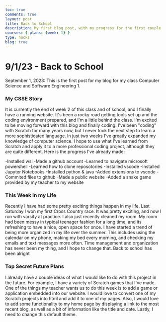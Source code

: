```yaml
---
toc: true
comments: true
layout: post
title: Back to School
description: My first blog post, with my progress for the first couple of weeks.
courses: { plans: {week: 1} }
type: hacks
blog: true
---
```


# 9/1/23 - Back to School
September 1, 2023: This is the first post for my blog for my class Computer Science and Software Engineering 1.

### My CSSE Story
It is currently the end of week 2 of this class and of school, and I finally have a running website. It's been a rocky road getting tools set up and the coding environment prepared, and I'm a little behind the class. I'm excited to be moving forward with this blog and finally coding. I've been "coding" with Scratch for many years now, but I never took the next step to learn a more sophisticated language. In just two weeks I've greatly expanded my knowledge of computer science. I hope to use what I've learned from Scratch and apply it to a more professional coding project, although they are quite different. Here is the progress I've already made:

-Installed wsl
-Made a github account
-Learned to navigate microsoft powershell
-Learned how to clone reposotories
-Installed vscode
-Installed Jupyter Notebooks
-Installed python & java
-Added extensions to vscode
-Commited files to github
-Made a public website
-Added a snake game provided by my teacher to my website

### This Week in my Life
Recently I have had some pretty exciting things happen in my life. Last Saturday I won my first Cross Country race. It was pretty exciting, and now I run with varsity at practice. I also just recently cleaned my room. My room had been messy in typical teenager fashion for a long time, and its refreshing to have a nice, open space for once. I have started a trend of being more organized in my life over the summer. This includes using the calendar on my phone, making my bed every morning, and checking my emails and text messages more often. Time management and organization has never been my thing, and I hope to change that. Back to school has been alright 

### Top Secret Future Plans
I already have a couple ideas of what I would like to do with this project in the future. For example, I have a variety of Scratch games that I've made. One of the things my teacher wants us to do this week is to add a game or application embedded into our website. I would love to convert one of my Scratch projects into html and add it to one of my pages. Also, I would love to add some functionality to my home page by displaying a link to the most recent blog, as well as a bit of information like the title and date. Lastly, I need to change this default theme.
